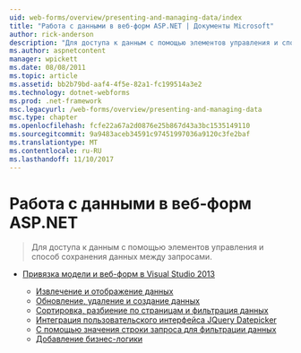 ```yaml
---
uid: web-forms/overview/presenting-and-managing-data/index
title: "Работа с данными в веб-форм ASP.NET | Документы Microsoft"
author: rick-anderson
description: "Для доступа к данным с помощью элементов управления и способ сохранения данных между запросами."
ms.author: aspnetcontent
manager: wpickett
ms.date: 08/08/2011
ms.topic: article
ms.assetid: bb2b79bd-aaf4-4f5e-82a1-fc199514a3e2
ms.technology: dotnet-webforms
ms.prod: .net-framework
msc.legacyurl: /web-forms/overview/presenting-and-managing-data
msc.type: chapter
ms.openlocfilehash: fcfe22a67a2d0876e25b867d43a3bc1535149110
ms.sourcegitcommit: 9a9483aceb34591c97451997036a9120c3fe2baf
ms.translationtype: MT
ms.contentlocale: ru-RU
ms.lasthandoff: 11/10/2017
---
```

<a name="working-with-data-in-aspnet-web-forms"></a>Работа с данными в веб-форм ASP.NET
====================
> Для доступа к данным с помощью элементов управления и способ сохранения данных между запросами.


- [Привязка модели и веб-форм в Visual Studio 2013](model-binding/index.md)

    - [Извлечение и отображение данных](model-binding/retrieving-data.md)
    - [Обновление, удаление и создание данных](model-binding/updating-deleting-and-creating-data.md)
    - [Сортировка, разбиение по страницам и фильтрация данных](model-binding/sorting-paging-and-filtering-data.md)
    - [Интеграция пользовательского интерфейса JQuery Datepicker](model-binding/integrating-jquery-ui.md)
    - [С помощью значения строки запроса для фильтрации данных](model-binding/using-query-string-values-to-retrieve-data.md)
    - [Добавление бизнес-логики](model-binding/adding-business-logic-layer.md)

